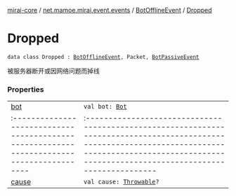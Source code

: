 [mirai-core](../../../index.md) / [net.mamoe.mirai.event.events](../../index.md) / [BotOfflineEvent](../index.md) / [Dropped](./index.md)

# Dropped

`data class Dropped : `[`BotOfflineEvent`](../index.md)`, Packet, `[`BotPassiveEvent`](../../-bot-passive-event.md)

被服务器断开或因网络问题而掉线

### Properties
|||
|:----------------------------------------------------------------------------------------|:---------------------------------------------------------------------------------------------------------------------------------------------------------------------------------------------------------|
| [bot](bot.md) | `val bot: `[`Bot`](../../../net.mamoe.mirai/-bot/index.md) ||||
|:----------------------------------------------------------------------------------------|:---------------------------------------------------------------------------------------------------------------------------------------------------------------------------------------------------------|
| [cause](cause.md) | `val cause: `[`Throwable`](https://kotlinlang.org/api/latest/jvm/stdlib/kotlin/-throwable/index.html)`?` |

